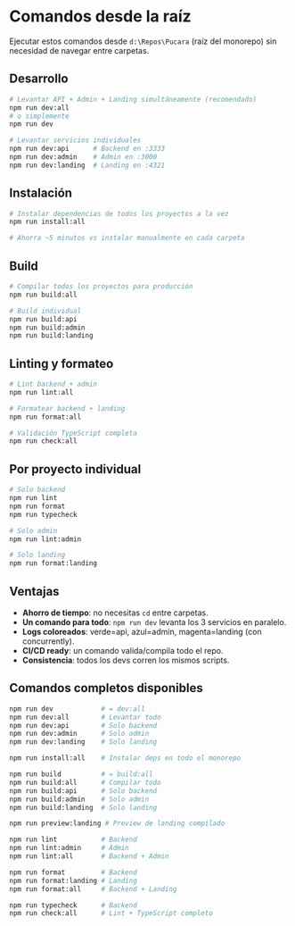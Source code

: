 # Comandos desde la raíz

Ejecutar estos comandos desde `d:\Repos\Pucara` (raíz del monorepo) sin necesidad de navegar entre carpetas.

## Desarrollo

```bash
# Levantar API + Admin + Landing simultáneamente (recomendado)
npm run dev:all
# o simplemente
npm run dev

# Levantar servicios individuales
npm run dev:api      # Backend en :3333
npm run dev:admin    # Admin en :3000
npm run dev:landing  # Landing en :4321
```

## Instalación

```bash
# Instalar dependencias de todos los proyectos a la vez
npm run install:all

# Ahorra ~5 minutos vs instalar manualmente en cada carpeta
```

## Build

```bash
# Compilar todos los proyectos para producción
npm run build:all

# Build individual
npm run build:api
npm run build:admin
npm run build:landing
```

## Linting y formateo

```bash
# Lint backend + admin
npm run lint:all

# Formatear backend + landing
npm run format:all

# Validación TypeScript completa
npm run check:all
```

## Por proyecto individual

```bash
# Solo backend
npm run lint
npm run format
npm run typecheck

# Solo admin
npm run lint:admin

# Solo landing
npm run format:landing
```

## Ventajas

- **Ahorro de tiempo**: no necesitas `cd` entre carpetas.
- **Un comando para todo**: `npm run dev` levanta los 3 servicios en paralelo.
- **Logs coloreados**: verde=api, azul=admin, magenta=landing (con concurrently).
- **CI/CD ready**: un comando valida/compila todo el repo.
- **Consistencia**: todos los devs corren los mismos scripts.

## Comandos completos disponibles

```bash
npm run dev            # = dev:all
npm run dev:all        # Levantar todo
npm run dev:api        # Solo backend
npm run dev:admin      # Solo admin
npm run dev:landing    # Solo landing

npm run install:all    # Instalar deps en todo el monorepo

npm run build          # = build:all
npm run build:all      # Compilar todo
npm run build:api      # Solo backend
npm run build:admin    # Solo admin
npm run build:landing  # Solo landing

npm run preview:landing # Preview de landing compilado

npm run lint           # Backend
npm run lint:admin     # Admin
npm run lint:all       # Backend + Admin

npm run format         # Backend
npm run format:landing # Landing
npm run format:all     # Backend + Landing

npm run typecheck      # Backend
npm run check:all      # Lint + TypeScript completo
```
